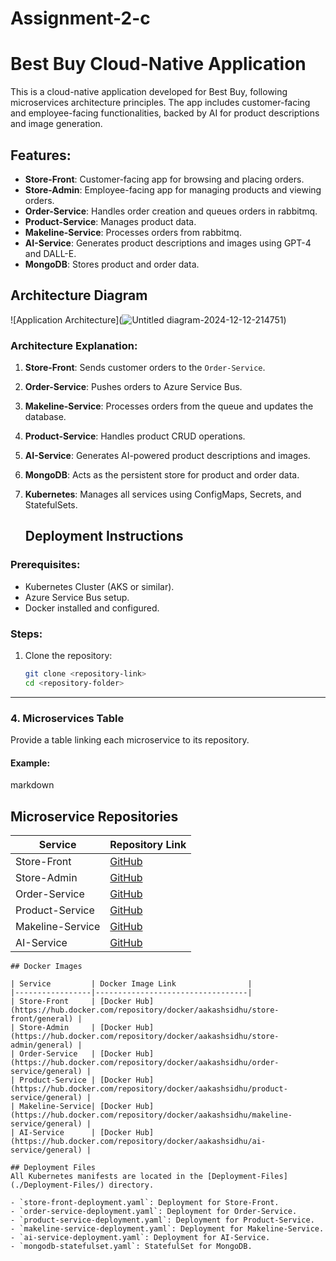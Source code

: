 # Assignment-2-c
# Best Buy Cloud-Native Application

This is a cloud-native application developed for Best Buy, following microservices architecture principles. The app includes customer-facing and employee-facing functionalities, backed by AI for product descriptions and image generation.

## Features:
- **Store-Front**: Customer-facing app for browsing and placing orders.
- **Store-Admin**: Employee-facing app for managing products and viewing orders.
- **Order-Service**: Handles order creation and queues orders in rabbitmq.
- **Product-Service**: Manages product data.
- **Makeline-Service**: Processes orders from rabbitmq.
- **AI-Service**: Generates product descriptions and images using GPT-4 and DALL-E.
- **MongoDB**: Stores product and order data.

## Architecture Diagram
![Application Architecture](![Untitled diagram-2024-12-12-214751](https://github.com/user-attachments/assets/eb862d98-2fb3-4e4e-913d-b75520351cf0))


### Architecture Explanation:
1. **Store-Front**: Sends customer orders to the `Order-Service`.
2. **Order-Service**: Pushes orders to Azure Service Bus.
3. **Makeline-Service**: Processes orders from the queue and updates the database.
4. **Product-Service**: Handles product CRUD operations.
5. **AI-Service**: Generates AI-powered product descriptions and images.
6. **MongoDB**: Acts as the persistent store for product and order data.
7. **Kubernetes**: Manages all services using ConfigMaps, Secrets, and StatefulSets.

   ## Deployment Instructions

### Prerequisites:
- Kubernetes Cluster (AKS or similar).
- Azure Service Bus setup.
- Docker installed and configured.

### Steps:
1. Clone the repository:
   ```bash
   git clone <repository-link>
   cd <repository-folder>


---

### **4. Microservices Table**
Provide a table linking each microservice to its repository.

#### Example:
markdown
## Microservice Repositories

| Service         | Repository Link                   |
|-----------------|-----------------------------------|
| Store-Front     | [GitHub](https://github.com/Sidh0148/store-admin-L8)  |
| Store-Admin     | [GitHub](https://github.com/Sidh0148/store-front-L9)  |
| Order-Service   | [GitHub](https://github.com/Sidh0148/order-service-L8)  |
| Product-Service | [GitHub](https://github.com/Sidh0148/product-service-L8)  |
| Makeline-Service| [GitHub](https://github.com/Sidh0148/makeline-service-L8)  |
| AI-Service      | [GitHub](https://github.com/Sidh0148/ai-service-L8)  |
```
## Docker Images

| Service         | Docker Image Link                |
|-----------------|----------------------------------|
| Store-Front     | [Docker Hub](https://hub.docker.com/repository/docker/aakashsidhu/store-front/general) |
| Store-Admin     | [Docker Hub](https://hub.docker.com/repository/docker/aakashsidhu/store-admin/general) |
| Order-Service   | [Docker Hub](https://hub.docker.com/repository/docker/aakashsidhu/order-service/general) |
| Product-Service | [Docker Hub](https://hub.docker.com/repository/docker/aakashsidhu/product-service/general) |
| Makeline-Service| [Docker Hub](https://hub.docker.com/repository/docker/aakashsidhu/makeline-service/general) |
| AI-Service      | [Docker Hub](https://hub.docker.com/repository/docker/aakashsidhu/ai-service/general) |

## Deployment Files
All Kubernetes manifests are located in the [Deployment-Files](./Deployment-Files/) directory.

- `store-front-deployment.yaml`: Deployment for Store-Front.
- `order-service-deployment.yaml`: Deployment for Order-Service.
- `product-service-deployment.yaml`: Deployment for Product-Service.
- `makeline-service-deployment.yaml`: Deployment for Makeline-Service.
- `ai-service-deployment.yaml`: Deployment for AI-Service.
- `mongodb-statefulset.yaml`: StatefulSet for MongoDB.


